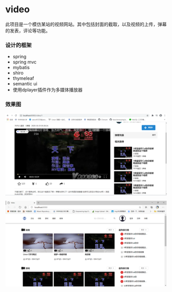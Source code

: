 # video

此项目是一个模仿某站的视频网站。其中包括封面的截取，以及视频的上传，弹幕的发表，评论等功能。

### 设计的框架
* spring 
* spring mvc
* mybatis
* shiro
* thymeleaf
* semantic ui
* 使用dplayer插件作为多媒体播放器

### 效果图

![1.png](./images/1.png)

![2.png](./images/2.png)